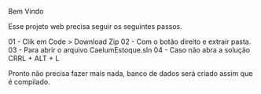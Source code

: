 Bem Vindo 

Esse projeto web precisa seguir os seguintes passos.


01 - Clik em Code > Download Zip
02 - Com o botão direito e extrair pasta.
03 - Para abrir o arquivo CaelumEstoque.sln
04 - Caso não abra a solução CRRL + ALT + L 

Pronto não precisa fazer mais nada, banco de dados será criado assim que é compilado.

